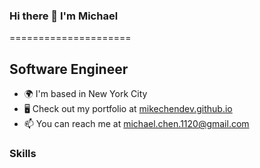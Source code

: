 ### Hi there 👋 I'm Michael
=====================

Software Engineer
-----------------

* 🌍  I'm based in New York City
* 🖥️  Check out my portfolio at [mikechendev.github.io](https://mikechendev.github.io)
* 📫  You can reach me at [michael.chen.1120@gmail.com](mailto:michael.chen.1120@gmail.com)

### Skills


<!--
**mikechendev/mikechendev** is a ✨ _special_ ✨ repository because its `README.md` (this file) appears on your GitHub profile.

Here are some ideas to get you started:

- 🔭 I’m currently working on ...
- 🌱 I’m currently learning ...
- 👯 I’m looking to collaborate on ...
- 🤔 I’m looking for help with ...
- 💬 Ask me about ...
- 📫 How to reach me: ...
- 😄 Pronouns: ...
- ⚡ Fun fact: ...
-->
